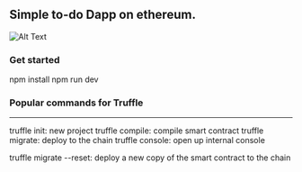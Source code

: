 ## Simple to-do Dapp on ethereum.


![Alt Text](https://media.giphy.com/media/vgyqciRkRHjAGVoqDY/giphy.gif)


### Get started

npm install
npm run dev




### Popular commands for Truffle

-----------

truffle init: new project
truffle compile: compile smart contract
truffle migrate: deploy to the chain
truffle console: open up internal console

truffle migrate --reset: deploy a new copy of the smart contract to the chain


